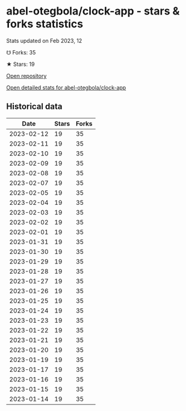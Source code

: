 # abel-otegbola/clock-app - stars & forks statistics

Stats updated on Feb 2023, 12

☋ Forks: 35

★ Stars: 19

[Open repository](https://github.com/abel-otegbola/clock-app)

[Open detailed stats for abel-otegbola/clock-app](https://reviewgithub.com/rep/abel-otegbola/clock-app)

## Historical data
| Date | Stars | Forks |
|------|-------|-------|
| 2023-02-12 | 19 | 35 | 
| 2023-02-11 | 19 | 35 | 
| 2023-02-10 | 19 | 35 | 
| 2023-02-09 | 19 | 35 | 
| 2023-02-08 | 19 | 35 | 
| 2023-02-07 | 19 | 35 | 
| 2023-02-05 | 19 | 35 | 
| 2023-02-04 | 19 | 35 | 
| 2023-02-03 | 19 | 35 | 
| 2023-02-02 | 19 | 35 | 
| 2023-02-01 | 19 | 35 | 
| 2023-01-31 | 19 | 35 | 
| 2023-01-30 | 19 | 35 | 
| 2023-01-29 | 19 | 35 | 
| 2023-01-28 | 19 | 35 | 
| 2023-01-27 | 19 | 35 | 
| 2023-01-26 | 19 | 35 | 
| 2023-01-25 | 19 | 35 | 
| 2023-01-24 | 19 | 35 | 
| 2023-01-23 | 19 | 35 | 
| 2023-01-22 | 19 | 35 | 
| 2023-01-21 | 19 | 35 | 
| 2023-01-20 | 19 | 35 | 
| 2023-01-19 | 19 | 35 | 
| 2023-01-17 | 19 | 35 | 
| 2023-01-16 | 19 | 35 | 
| 2023-01-15 | 19 | 35 | 
| 2023-01-14 | 19 | 35 | 

